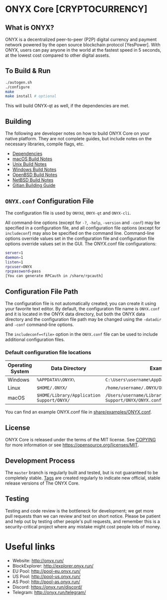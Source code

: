 

ONYX Core [CRYPTOCURRENCY]
=====================================

What is ONYX?
----------------

ONYX is a decentralized peer-to-peer (P2P) digital currency and payment network powered by the open source blockchain protocol [YesPower]. With ONYX, users can pay anyone in the world at the fastest speed in 5 seconds, at the lowest cost compared to other digital assets.

To Build & Run
---------------------

```bash
./autogen.sh
./configure 
make
make install # optional
```

This will build ONYX-qt as well, if the dependencies are met.

Building
---------------------
The following are developer notes on how to build ONYX Core on your native platform. They are not complete guides, but include notes on the necessary libraries, compile flags, etc.

- [Dependencies](doc/dependencies.md)
- [macOS Build Notes](doc/build-osx.md)
- [Unix Build Notes](doc/build-unix.md)
- [Windows Build Notes](doc/build-windows.md)
- [OpenBSD Build Notes](doc/build-openbsd.md)
- [NetBSD Build Notes](doc/build-netbsd.md)
- [Gitian Building Guide](doc/gitian-building.md)

 `ONYX.conf` Configuration File
 ---------------------
The configuration file is used by `ONYXd`, `ONYX-qt` and `ONYX-cli`.

All command-line options (except for `-?`, `-help`, `-version` and `-conf`) may be specified in a configuration file, and all configuration file options (except for `includeconf`) may also be specified on the command line. Command-line options override values set in the configuration file and configuration file options override values set in the GUI.
The ONYX.conf file configurations:
```bash
server=1
daemon=1
listen=1
rpcuser=ONYX
rpcpassword=pass
[You can generate RPCauth in /share/rpcauth]
```

## Configuration File Path

The configuration file is not automatically created; you can create it using your favorite text editor. By default, the configuration file name is `ONYX.conf` and it is located in the ONYX data directory, but both the ONYX data directory and the configuration file path may be changed using the `-datadir` and `-conf` command-line options.

The `includeconf=<file>` option in the `ONYX.conf` file can be used to include additional configuration files.

### Default configuration file locations

Operating System | Data Directory | Example Path
-- | -- | --
Windows | `%APPDATA%\ONYX\` | `C:\Users\username\AppData\Roaming\ONYX\ONYX.conf`
Linux | `$HOME/.ONYX/` | `/home/username/.ONYX/ONYX.conf`
macOS | `$HOME/Library/Application Support/ONYX/` | `/Users/username/Library/Application Support/ONYX/ONYX.conf`

You can find an example ONYX.conf file in [share/examples/ONYX.conf](/share/examples/ONYX.conf).

License
-------

ONYX Core is released under the terms of the MIT license. See [COPYING](COPYING) for more
information or see https://opensource.org/licenses/MIT.

Development Process
-------------------

The `master` branch is regularly built and tested, but is not guaranteed to be
completely stable. [Tags](https://github.com/ONYXcore/ONYX/tags) are created
regularly to indicate new official, stable release versions of The ONYX Core.

Testing
-------

Testing and code review is the bottleneck for development; we get more pull
requests than we can review and test on short notice. Please be patient and help out by testing
other people's pull requests, and remember this is a security-critical project where any mistake might cost people
lots of money.


Useful links
============

* Website:        http://onyx.run/
* BlockExplorer:  http://explorer.onyx.run/
* EU Pool:        http://pool-eu.onyx.run/
* US Pool:        http://pool-us.onyx.run/
* AS Pool:        http://pool-as.onyx.run/
* Discord:        https://onyx.run/discord/
* Telegram:       http://onyx.run/telegram/


